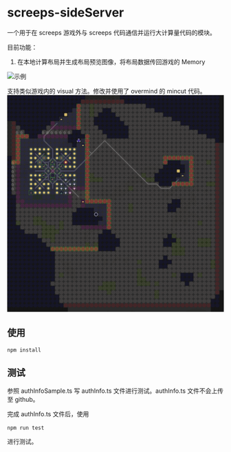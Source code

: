 # screeps-sideServer

一个用于在 screeps 游戏外与 screeps 代码通信并运行大计算量代码的模块。

目前功能：

1. 在本地计算布局并生成布局预览图像，将布局数据传回游戏的 Memory

![示例](pic/output.jpg)

支持类似游戏内的 visual 方法。修改并使用了 overmind 的 mincut 代码。
![示例](pic/W34N21.png)

## 使用

```
npm install
```

## 测试

参照 authInfoSample.ts 写 authInfo.ts 文件进行测试。authInfo.ts 文件不会上传至 github。

完成 authInfo.ts 文件后，使用

```
npm run test
```

进行测试。
